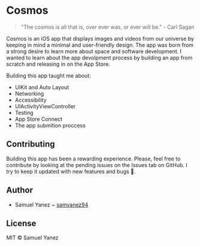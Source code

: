 # Cosmos

> "The cosmos is all that is, over ever was, or ever will be." - Carl Sagan

Cosmos is an iOS app that displays images and videos from our universe by keeping in mind a minimal and user-friendly design. The app was born from a strong desire to learn more about space and software development. I wanted to learn about the app devolpment process by building an app from scratch and releasing in on the App Store.

Building this app taught me about:

* UIKit and Auto Layout
* Networking
* Accessibility
* UIActivityViewController
* Testing
* App Store Connect
* The app submition proccess

## Contributing

Building this app has been a rewarding experience. Please, feel free to contribute by looking at the pending issues on the Issues tab on GitHub. I try to keep it updated with new features and bugs 🐛.

## Author
* Samuel Yanez ~ [samyanez94](https://github.com/samyanez94)

## License

MIT © Samuel Yanez
